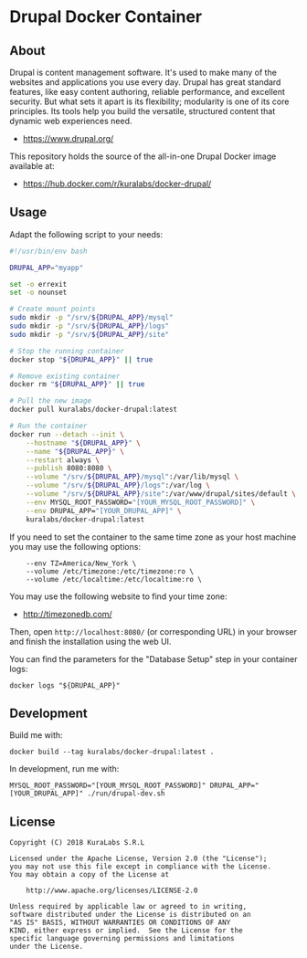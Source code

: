 # Drupal Docker Container

## About

Drupal is content management software. It's used to make many of the websites
and applications you use every day. Drupal has great standard features, like
easy content authoring, reliable performance, and excellent security. But what
sets it apart is its flexibility; modularity is one of its core principles. Its
tools help you build the versatile, structured content that dynamic web
experiences need.

- https://www.drupal.org/

This repository holds the source of the all-in-one Drupal Docker image
available at:

- https://hub.docker.com/r/kuralabs/docker-drupal/


## Usage

Adapt the following script to your needs:

```bash
#!/usr/bin/env bash

DRUPAL_APP="myapp"

set -o errexit
set -o nounset

# Create mount points
sudo mkdir -p "/srv/${DRUPAL_APP}/mysql"
sudo mkdir -p "/srv/${DRUPAL_APP}/logs"
sudo mkdir -p "/srv/${DRUPAL_APP}/site"

# Stop the running container
docker stop "${DRUPAL_APP}" || true

# Remove existing container
docker rm "${DRUPAL_APP}" || true

# Pull the new image
docker pull kuralabs/docker-drupal:latest

# Run the container
docker run --detach --init \
    --hostname "${DRUPAL_APP}" \
    --name "${DRUPAL_APP}" \
    --restart always \
    --publish 8080:8080 \
    --volume "/srv/${DRUPAL_APP}/mysql":/var/lib/mysql \
    --volume "/srv/${DRUPAL_APP}/logs":/var/log \
    --volume "/srv/${DRUPAL_APP}/site":/var/www/drupal/sites/default \
    --env MYSQL_ROOT_PASSWORD="[YOUR_MYSQL_ROOT_PASSWORD]" \
    --env DRUPAL_APP="[YOUR_DRUPAL_APP]" \
    kuralabs/docker-drupal:latest
```

If you need to set the container to the same time zone as your host machine you
may use the following options:

```
    --env TZ=America/New_York \
    --volume /etc/timezone:/etc/timezone:ro \
    --volume /etc/localtime:/etc/localtime:ro \
```

You may use the following website to find your time zone:

- http://timezonedb.com/

Then, open `http://localhost:8080/` (or corresponding URL) in your browser
and finish the installation using the web UI.

You can find the parameters for the "Database Setup" step in your container
logs:

```
docker logs "${DRUPAL_APP}"
```


## Development

Build me with:

```
docker build --tag kuralabs/docker-drupal:latest .
```

In development, run me with:

```
MYSQL_ROOT_PASSWORD="[YOUR_MYSQL_ROOT_PASSWORD]" DRUPAL_APP="[YOUR_DRUPAL_APP]" ./run/drupal-dev.sh
```


## License

```
Copyright (C) 2018 KuraLabs S.R.L

Licensed under the Apache License, Version 2.0 (the "License");
you may not use this file except in compliance with the License.
You may obtain a copy of the License at

    http://www.apache.org/licenses/LICENSE-2.0

Unless required by applicable law or agreed to in writing,
software distributed under the License is distributed on an
"AS IS" BASIS, WITHOUT WARRANTIES OR CONDITIONS OF ANY
KIND, either express or implied.  See the License for the
specific language governing permissions and limitations
under the License.
```
